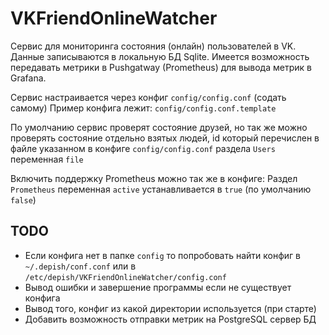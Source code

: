 # VKFriendOnlineWatcher

Сервис для мониторинга состояния (онлайн) пользователей в VK.
Данные записываются в локальную БД Sqlite.
Имеется возможность передавать метрики в Pushgatway (Prometheus) для вывода метрик в Grafana.

Сервис настраивается через конфиг `config/config.conf` (содать самому)
Пример конфига лежит: `config/config.conf.template`

По умолчанию сервис проверят состояние друзей, но так же можно проверять состояние отдельно взятых людей, id который перечислен в файле указанном в конфиге `config/config.conf` раздела `Users` переменная `file`

Включить поддержку Prometheus можно так же в конфиге:
Раздел `Prometheus` переменная `active` устанавливается в `true` (по умолчанию `false`)

## TODO

- Если конфига нет в папке `config` то попробовать найти конфиг в `~/.depish/conf.conf` или в `/etc/depish/VKFriendOnlineWatcher/config.conf`
- Вывод ошибки и завершение программы если не существует конфига
- Вывод того, конфиг из какой директории используется (при старте)
- Добавить возможность отправки метрик на PostgreSQL сервер БД